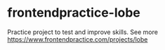 # frontendpractice-lobe

Practice project to test and improve skills. See more https://www.frontendpractice.com/projects/lobe
